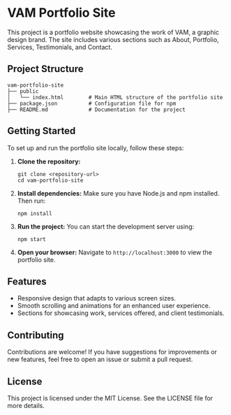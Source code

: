 # VAM Portfolio Site

This project is a portfolio website showcasing the work of VAM, a graphic design brand. The site includes various sections such as About, Portfolio, Services, Testimonials, and Contact.

## Project Structure

```
vam-portfolio-site
├── public
│   └── index.html        # Main HTML structure of the portfolio site
├── package.json          # Configuration file for npm
├── README.md             # Documentation for the project
```

## Getting Started

To set up and run the portfolio site locally, follow these steps:

1. **Clone the repository:**
   ```
   git clone <repository-url>
   cd vam-portfolio-site
   ```

2. **Install dependencies:**
   Make sure you have Node.js and npm installed. Then run:
   ```
   npm install
   ```

3. **Run the project:**
   You can start the development server using:
   ```
   npm start
   ```

4. **Open your browser:**
   Navigate to `http://localhost:3000` to view the portfolio site.

## Features

- Responsive design that adapts to various screen sizes.
- Smooth scrolling and animations for an enhanced user experience.
- Sections for showcasing work, services offered, and client testimonials.

## Contributing

Contributions are welcome! If you have suggestions for improvements or new features, feel free to open an issue or submit a pull request.

## License

This project is licensed under the MIT License. See the LICENSE file for more details.
